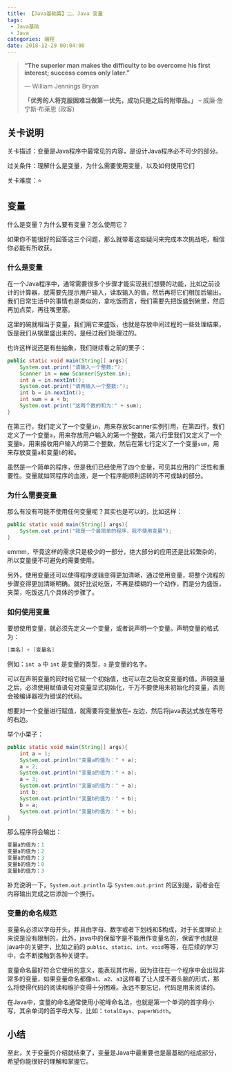 ```yaml
---
title: 【Java基础篇】二、Java 变量
tags: 
 - Java基础
 - Java
categories: 编程
date: 2018-12-29 00:04:00
---
```


>**“The superior man makes the difficulty to be overcome his first interest; success comes only later.”**
>
>— William Jennings Bryan
>
>**「优秀的人将克服困难当做第一优先，成功只是之后的附带品。」**    – 威廉‧詹宁斯‧布莱恩 (政客)

## 关卡说明

关卡描述：变量是Java程序中最常见的内容，是设计Java程序必不可少的部分。

过关条件：理解什么是变量，为什么需要使用变量，以及如何使用它们

关卡难度：⭐️

## 变量

什么是变量？为什么要有变量？怎么使用它？

如果你不能很好的回答这三个问题，那么就带着这些疑问来完成本次挑战吧，相信你必能有所收获。

### 什么是变量

在一个Java程序中，通常需要很多个步骤才能实现我们想要的功能，比如之前设计的计算器，就需要先提示用户输入，读取输入的值，然后再将它们相加后输出。我们日常生活中的事情也是类似的，拿吃饭而言，我们需要先把饭盛到碗里，然后再加点菜，再往嘴里塞。

这里的碗就相当于变量，我们用它来盛饭，也就是存放中间过程的一些处理结果，饭是我们从锅里盛出来的，是经过我们处理过的。

也许这样说还是有些抽象，我们继续看之前的栗子：

```java
public static void main(String[] args){
    System.out.print("请输入一个整数:");
    Scanner in = new Scanner(System.in);
    int a = in.nextInt();
    System.out.print("请再输入一个整数:");
    int b = in.nextInt();
    int sum = a + b;
    System.out.print("这两个数的和为:" + sum);
}
```

在第三行，我们定义了一个变量`in`，用来存放Scanner实例引用，在第四行，我们定义了一个变量`a`，用来存放用户输入的第一个整数，第六行里我们又定义了一个变量`b`，用来接收用户输入的第二个整数，然后在第七行定义了一个变量`sum`，用来存放变量`a`和变量`b`的和。

虽然是一个简单的程序，但是我们已经使用了四个变量，可见其应用的广泛性和重要性。变量就如同程序的血液，是一个程序能顺利运转的不可或缺的部分。

### 为什么需要变量

那么有没有可能不使用任何变量呢？其实也是可以的，比如这样：

```java
public static void main(String[] args){
    System.out.print("我是一个最简单的程序，我不使用变量");
}
```

emmm，毕竟这样的需求只是极少的一部分，绝大部分的应用还是比较繁杂的，所以变量便不可避免的需要使用。

另外，使用变量还可以使得程序逻辑变得更加清晰，通过使用变量，将整个流程的步骤变得更加清晰明确。就好比说吃饭，不再是模糊的一个动作，而是分为盛饭，夹菜，吃饭这几个具体的步骤了。

### 如何使用变量

要想使用变量，就必须先定义一个变量，或者说声明一个变量。声明变量的格式为：

```java
[类名] + [变量名]
```

例如：`int a` 中 `int` 是变量的类型，`a` 是变量的名字。

可以在声明变量的同时给它赋一个初始值，也可以在之后改变变量的值。声明变量之后，必须使用赋值语句对变量显式初始化，千万不要使用未初始化的变量，否则会被编译器视为错误的代码。

想要对一个变量进行赋值，就需要将变量放在`=` 左边，然后将java表达式放在等号的右边。

举个小栗子：

```java
public static void main(String[] args){
    int a = 1;
    System.out.println("变量a的值为：" + a);
    a = 2;
    System.out.println("变量a的值为：" + a);
    a = 3;
    System.out.println("变量a的值为：" + a);
    int b;
    System.out.println("变量b的值为：" + b);
    b = a;
    System.out.println("变量b的值为：" + b);
}
```

那么程序将会输出：

```java
变量a的值为：1
变量a的值为：2
变量a的值为：3
变量b的值为：0
变量b的值为：3
```

补充说明一下，`System.out.println` 与 `System.out.print` 的区别是，前者会在内容输出完成之后添加一个换行。

### 变量的命名规范

变量名必须以字母开头，并且由字母、数字或者下划线和$构成，对于长度理论上来说是没有限制的，此外，java中的保留字是不能用作变量名的，保留字也就是java中的关键字，比如之前的 `public`、`static`、`int`、`void`等等，在后续的学习中，会不断接触到各种关键字。

变量命名最好符合它使用的意义，能表现其作用，因为往往在一个程序中会出现非常多的变量，如果变量命名都像`a1`、`a2`、`a3`这样看了让人摸不着头脑的形式，那么将使得代码的阅读和维护变得十分困难。永远不要忘记，代码是用来阅读的。

在Java中，变量的命名通常使用小驼峰命名法，也就是第一个单词的首字母小写，其余单词的首字母大写，比如：`totalDays`、`paperWidth`。

## 小结

至此，关于变量的介绍就结束了，变量是Java中最重要也是最基础的组成部分，希望你能很好的理解和掌握它。
